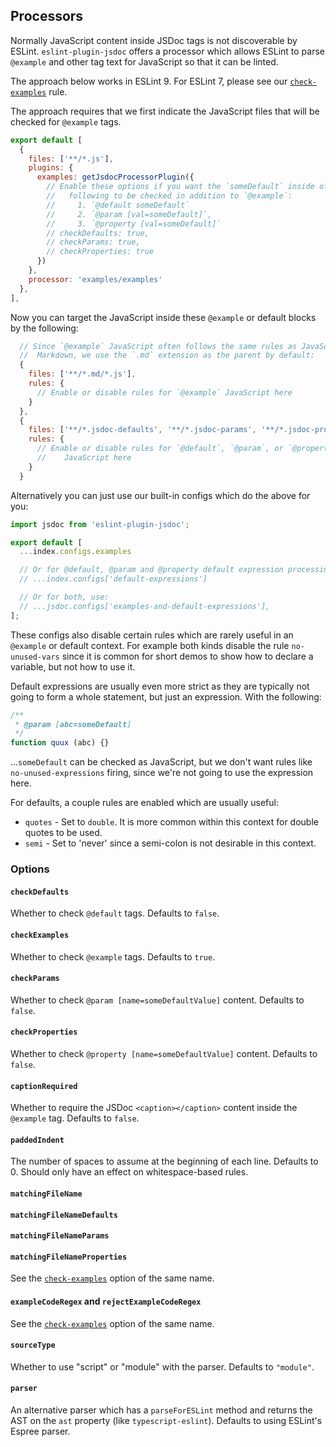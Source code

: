 <a name="user-content-processors"></a>
<a name="processors"></a>
## Processors

Normally JavaScript content inside JSDoc tags is not discoverable by ESLint.
`eslint-plugin-jsdoc` offers a processor which allows ESLint to parse `@example`
and other tag text for JavaScript so that it can be linted.

The approach below works in ESLint 9. For ESLint 7, please see our [`check-examples`](./rules/check-examples.md#readme) rule.

The approach requires that we first indicate the JavaScript files that will be checked for `@example` tags.

```js
export default [
  {
    files: ['**/*.js'],
    plugins: {
      examples: getJsdocProcessorPlugin({
        // Enable these options if you want the `someDefault` inside of the
        //   following to be checked in addition to `@example`:
        //     1. `@default someDefault`
        //     2. `@param [val=someDefault]`,
        //     3. `@property [val=someDefault]`
        // checkDefaults: true,
        // checkParams: true,
        // checkProperties: true
      })
    },
    processor: 'examples/examples'
  },
],
```

Now you can target the JavaScript inside these `@example` or default blocks
by the following:

```js
  // Since `@example` JavaScript often follows the same rules as JavaScript in
  //  Markdown, we use the `.md` extension as the parent by default:
  {
    files: ['**/*.md/*.js'],
    rules: {
      // Enable or disable rules for `@example` JavaScript here
    }
  },
  {
    files: ['**/*.jsdoc-defaults', '**/*.jsdoc-params', '**/*.jsdoc-properties'],
    rules: {
      // Enable or disable rules for `@default`, `@param`, or `@property`
      //    JavaScript here
    }
  }
```

Alternatively you can just use our built-in configs which do the above for you:

```js
import jsdoc from 'eslint-plugin-jsdoc';

export default [
  ...index.configs.examples

  // Or for @default, @param and @property default expression processing
  // ...index.configs['default-expressions']

  // Or for both, use:
  // ...jsdoc.configs['examples-and-default-expressions'],
];
```

These configs also disable certain rules which are rarely useful in an
`@example` or default context. For example both kinds disable the rule
`no-unused-vars` since it is common for short demos to show how to declare
a variable, but not how to use it.

Default expressions are usually even more strict as they are typically not
going to form a whole statement, but just an expression. With the following:

```js
/**
 * @param [abc=someDefault]
 */
function quux (abc) {}
```

...`someDefault` can be checked as JavaScript, but we don't want rules like
`no-unused-expressions` firing, since we're not going to use the expression
here.

For defaults, a couple rules are enabled which are usually useful:

- `quotes` - Set to `double`. It is more common within this
  context for double quotes to be used.
- `semi` - Set to 'never' since a semi-colon is not desirable in this context.

<a name="user-content-processors-options"></a>
<a name="processors-options"></a>
### Options

<a name="user-content-processors-options-checkdefaults"></a>
<a name="processors-options-checkdefaults"></a>
#### <code>checkDefaults</code>

Whether to check `@default` tags. Defaults to `false`.

<a name="user-content-processors-options-checkexamples"></a>
<a name="processors-options-checkexamples"></a>
#### <code>checkExamples</code>

Whether to check `@example` tags. Defaults to `true`.

<a name="user-content-processors-options-checkparams"></a>
<a name="processors-options-checkparams"></a>
#### <code>checkParams</code>

Whether to check `@param [name=someDefaultValue]` content. Defaults to `false`.

<a name="user-content-processors-options-checkproperties"></a>
<a name="processors-options-checkproperties"></a>
#### <code>checkProperties</code>

Whether to check `@property [name=someDefaultValue]` content. Defaults to `false`.

<a name="user-content-processors-options-captionrequired"></a>
<a name="processors-options-captionrequired"></a>
#### <code>captionRequired</code>

Whether to require the JSDoc `<caption></caption>` content inside the `@example`
tag. Defaults to `false`.

<a name="user-content-processors-options-paddedindent"></a>
<a name="processors-options-paddedindent"></a>
#### <code>paddedIndent</code>

The number of spaces to assume at the beginning of each line. Defaults to 0. Should
only have an effect on whitespace-based rules.

<a name="user-content-processors-options-matchingfilename"></a>
<a name="processors-options-matchingfilename"></a>
#### <code>matchingFileName</code>
<a name="user-content-processors-options-matchingfilenamedefaults"></a>
<a name="processors-options-matchingfilenamedefaults"></a>
#### <code>matchingFileNameDefaults</code>
<a name="user-content-processors-options-matchingfilenameparams"></a>
<a name="processors-options-matchingfilenameparams"></a>
#### <code>matchingFileNameParams</code>
<a name="user-content-processors-options-matchingfilenameproperties"></a>
<a name="processors-options-matchingfilenameproperties"></a>
#### <code>matchingFileNameProperties</code>

See the [`check-examples`](./rules/check-examples.md#readme) option of the
same name.

<a name="user-content-processors-options-examplecoderegex-and-rejectexamplecoderegex"></a>
<a name="processors-options-examplecoderegex-and-rejectexamplecoderegex"></a>
#### <code>exampleCodeRegex</code> and <code>rejectExampleCodeRegex</code>

See the [`check-examples`](./rules/check-examples.md#readme) option of the
same name.

<a name="user-content-processors-options-sourcetype"></a>
<a name="processors-options-sourcetype"></a>
#### <code>sourceType</code>

Whether to use "script" or "module" with the parser. Defaults to `"module"`.

<a name="user-content-processors-options-parser"></a>
<a name="processors-options-parser"></a>
#### <code>parser</code>

An alternative parser which has a `parseForESLint` method and returns the AST
on the `ast` property (like `typescript-eslint`). Defaults to using ESLint's
Espree parser.
